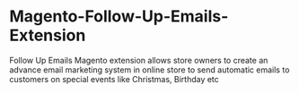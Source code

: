 Magento-Follow-Up-Emails-Extension
==================================

Follow Up Emails Magento extension allows store owners to create an advance email marketing system in online store to send automatic emails to customers on special events like Christmas, Birthday etc
